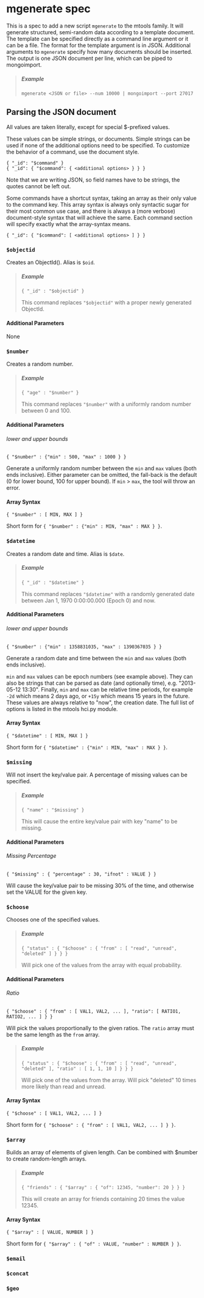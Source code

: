 # mgenerate spec

This is a spec to add a new script `mgenerate` to the mtools family. It will generate structured, semi-random data according to a template document. The template can be specified directly as a command line argument or it can be a file. The format for the template argument is in JSON. Additional arguments to `mgenerate` specify how many documents should be inserted. The output is one JSON document per line, which can be piped to mongoimport.

> ##### Example
>     mgenerate <JSON or file> --num 10000 | mongoimport --port 27017
> 


## Parsing the JSON document

All values are taken literally, except for special $-prefixed values.

These values can be simple strings, or documents. Simple strings can be used if none of the additional options need to be specified. To customize the behavior of a command, use the document style.

    { "_id": "$command" }
    { "_id": { "$command": { <additional options> } } }

Note that we are writing JSON, so field names have to be strings, the quotes cannot be left out.

Some commands have a shortcut syntax, taking an array as their only value to the command key. This array syntax is always only syntactic sugar for their most common use case, and there is always a (more verbose) document-style syntax that will achieve the same. Each command section will specify exactly what the array-syntax means.
    
    { "_id": { "$command": [ <additional options> ] } }


### `$objectid`

Creates an ObjectId(). Alias is `$oid`.


> ##### Example
>     
>     { "_id" : "$objectid" }
> 
> This command replaces `"$objectid"` with a proper newly generated ObjectId.


#### Additional Parameters

None


### `$number`

Creates a random number.

> ##### Example
>     
>     { "age" : "$number" }
> 
> This command replaces `"$number"` with a uniformly random number between 0 and 100.


#### Additional Parameters


###### lower and upper bounds
`{ "$number" : {"min" : 500, "max" : 1000 } }` <br>

Generate a uniformly random number between the `min` and `max` values (both ends inclusive). Either parameter can be omitted, the fall-back is the default (0 for lower bound, 100 for upper bound). If `min` > `max`, the tool will throw an error.

#### Array Syntax
`{ "$number" : [ MIN, MAX ] }` <br>

Short form for `{ "$number" : {"min" : MIN, "max" : MAX } }`.



### `$datetime`

Creates a random date and time. Alias is `$date`.


> ##### Example
>     
>     { "_id" : "$datetime" }
> 
> This command replaces `"$datetime"` with a randomly generated date between Jan 1, 1970 0:00:00.000 (Epoch 0) and now. 


#### Additional Parameters


###### lower and upper bounds
`{ "$number" : {"min" : 1358831035, "max" : 1390367035 } }` <br>

Generate a random date and time between the `min` and `max` values (both ends inclusive).

`min` and `max` values can be epoch numbers (see example above). They can also be strings that can be parsed as date (and optionally time), e.g. "2013-05-12 13:30". Finally, `min` and `max` can be relative
time periods, for example `-2d` which means 2 days ago, or `+15y` which means 15 years in the future. These values are always relative to "now", the creation date. The full list of options is listed in the mtools hci.py module.


#### Array Syntax
`{ "$datetime" : [ MIN, MAX ] }` <br>

Short form for `{ "$datetime" : {"min" : MIN, "max" : MAX } }`.


### `$missing`

Will not insert the key/value pair. A percentage of missing values can be specified.

> ##### Example
>     
>     { "name" : "$missing" }
> 
> This will cause the entire key/value pair with key "name" to be missing.

#### Additional Parameters


###### Missing Percentage
`{ "$missing" : { "percentage" : 30, "ifnot" : VALUE } }` <br>

Will cause the key/value pair to be missing 30% of the time, and otherwise set the VALUE for the given key.


### `$choose`

Chooses one of the specified values. 

> ##### Example
>     
>     { "status" : { "$choose" : { "from" : [ "read", "unread", "deleted" ] } } }
> 
> Will pick one of the values from the array with equal probability.


#### Additional Parameters

###### Ratio 
`{ "$choose" : { "from" : [ VAL1, VAL2, ... ], "ratio": [ RATIO1, RATIO2, ... ] } }` <br>

Will pick the values proportionally to the given ratios. The `ratio` array must be the same length as the `from` array.

> ##### Example
>     
>     { "status" : { "$choose" : { "from" : [ "read", "unread", "deleted" ], "ratio" : [ 1, 1, 10 ] } } }
> 
> Will pick one of the values from the array. Will pick "deleted" 10 times more likely than read and unread.


#### Array Syntax
`{ "$choose" : [ VAL1, VAL2, ... ] }` <br>

Short form for `{ "$choose" : { "from" : [ VAL1, VAL2, ... ] } }`.


### `$array`

Builds an array of elements of given length. Can be combined with $number to create random-length arrays.

> ##### Example
>     
>     { "friends" : { "$array" : { "of": 12345, "number": 20 } } }
> 
> This will create an array for friends containing 20 times the value 12345.


#### Array Syntax
`{ "$array" : [ VALUE, NUMBER ] }` <br>

Short form for `{ "$array" : { "of" : VALUE, "number" : NUMBER } }`.




### `$email`

### `$concat`

### `$geo`





